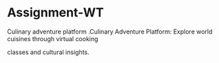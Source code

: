 # Assignment-WT
Culinary adventure platform .Culinary Adventure Platform: Explore world cuisines through virtual cooking

classes and cultural insights.

